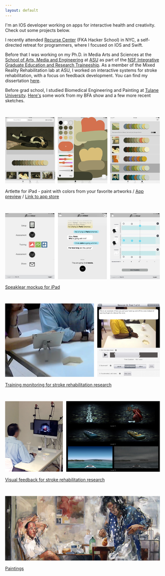 ```yaml
---
layout: default
---
```

I'm an IOS developer working on apps for interactive health and creativity. Check out some projects below. 

I recently attended [Recurse Center](https://www.recurse.com/) (FKA Hacker School) in NYC, a self-directed retreat for programmers, where I focused on IOS and Swift.

Before that I was working on my Ph.D. in Media Arts and Sciences at the [School of Arts, Media and Engineering](http://ame.asu.edu) at [ASU](http://www.asu.edu) as part of the [NSF Integrative Graduate Education and Research Traineeship](http://www.igert.org). As a member of the Mixed Reality Rehabilitation lab at ASU, I worked on interactive systems for stroke rehabilitation, with a focus on feedback development. You can find my dissertation [here](http://repository.asu.edu/items/26862).

Before grad school, I studied Biomedical Engineering and Painting at [Tulane University](http://tulane.edu). [Here's](/painting/) some work from my BFA show and a few more recent sketches.


<br>

![alt text](/images/artlette/artlette.png "Artlette")

Artlette for iPad - paint with colors from your favorite artworks / [App preview](https://player.vimeo.com/video/219398500) / [Link to app store](https://itunes.apple.com/us/app/artlette/id1049210573)

<br>

![alt text](/images/speaklear/speaklear.jpg "Speaklear") 

[Speaklear mockup for iPad](/speech/)

<br>

![alt text](/images/trainingMonitoring/trainingMonitoring.png "Training monitoring") 

[Training monitoring for stroke rehabilitation research](/trainmonitor/)

<br>

![alt text](/images/feedback/feedback.png "Feedback") 

[Visual feedback for stroke rehabilitation research](/feedback/)

<br>

![alt text](/images/paintings/painting.png "Feedback")

[Paintings](/painting/)

